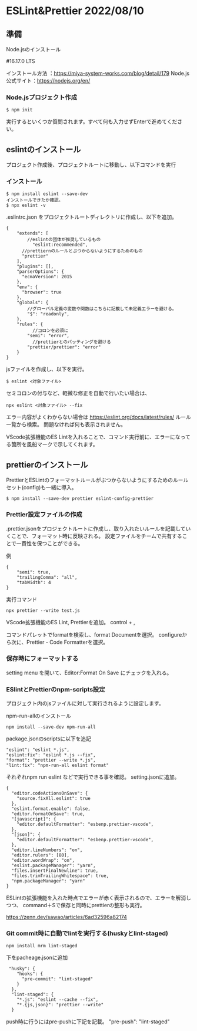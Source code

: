 ESLint&Prettier 2022/08/10
=====================


準備
----------------------------------------
Node.jsのインストール

#16.17.0 LTS

インストール方法 ：https://miya-system-works.com/blog/detail/179
Node.js公式サイト：https://nodejs.org/en/

### Node.jsプロジェクト作成
```
$ npm init
```
実行するといくつか質問されます。すべて何も入力せずEnterで進めてください。


eslintのインストール
----------------------------------------
プロジェクト作成後、プロジェクトルートに移動し、以下コマンドを実行

### インストール

```
$ npm install eslint --save-dev
インストールできたか確認。
$ npx eslint -v
```

.eslintrc.json をプロジェクトルートディレクトリに作成し、以下を追加。

```
{
    "extends": [
		//eslintの団体が推奨しているもの
		  "eslint:recommended",
      //prettiernのルールとぶつからないようにするためのもの
      "prettier"
	],
    "plugins": [],
    "parserOptions": {
      "ecmaVersion": 2015
    },
    "env": {
      "browser": true
    },
    "globals": {
	    //グローバル定義の変数や関数はこちらに記載して未定義エラーを避ける。
        "$": "readonly",
    },
    "rules": {
	      //コロンを必須に
        "semi": "error",
	      //prettierとのバッティングを避ける
        "prettier/prettier": "error"
    }
}
```

jsファイルを作成し、以下を実行。

```
$ eslint <対象ファイル>
```

セミコロンの付与など、軽微な修正を自動で行いたい場合は、
```
npx eslint <対象ファイル> --fix
```

エラー内容がよくわからない場合は https://eslint.org/docs/latest/rules/ ルール一覧から検索。
問題なければ何も表示されません。

VScode拡張機能のES Lintを入れることで、コマンド実行前に、エラーになってる箇所を風船マークで示してくれます。


prettierのインストール
----------------------------------------
PrettierとESLintのフォーマットルールがぶつからないようにするためのルールセット(config)も一緒に導入。
```
$ npm install --save-dev prettier eslint-config-prettier
```

### Prettier設定ファイルの作成

.prettier.jsonをプロジェクトルートに作成し、取り入れたいルールを記載していくことで、フォーマット時に反映される。 設定ファイルをチームで共有することで一貫性を保つことができる。

例
```
{
	"semi": true,
	"trailingComma": "all",
	"tabWidth": 4
}
```

実行コマンド
```
npx prettier --write test.js
```

VScode拡張機能のES Lint, Prettierを追加。
control + ,

コマンドパレットでformatを検索し、format Documentを選択。
configureから次に、Prettier - Code Formatterを選択。

### 保存時にフォーマットする

setting menu を開いて、Editor:Format On Save
にチェックを入れる。

### ESlintとPrettierのnpm-scripts設定

プロジェクト内のjsファイルに対して実行されるように設定します。

npm-run-allのインストール
```
npm install --save-dev npm-run-all
```
package.jsonのscriptsに以下を追記

```
"eslint": "eslint *.js",
"eslint:fix": "eslint *.js --fix",
"format": "prettier --write *.js",
"lint:fix": "npm-run-all eslint format"
```

それぞれnpm run eslint などで実行できる事を確認。
setting.jsonに追加。
```
{
  "editor.codeActionsOnSave": {
    "source.fixAll.eslint": true
  },
  "eslint.format.enable": false,
  "editor.formatOnSave": true,
  "[javascript]": {
    "editor.defaultFormatter": "esbenp.prettier-vscode",
  },
  "[json]": {
    "editor.defaultFormatter": "esbenp.prettier-vscode",
  },
  "editor.lineNumbers": "on",
  "editor.rulers": [80],
  "editor.wordWrap": "on",
  "eslint.packageManager": "yarn",
  "files.insertFinalNewline": true,
  "files.trimTrailingWhitespace": true,
  "npm.packageManager": "yarn"
}
```

ESLintの拡張機能を入れた時点でエラーが赤く表示されるので、エラーを解消しつつ、
command＋Sで保存と同時にprettierの整形も実行。

https://zenn.dev/sawao/articles/6ad32596a82174

### Git commit時に自動でlintを実行する(huskyとlint-staged)

```
npm install mrm lint-staged
```

下をpacheage.jsonに追加

```
 "husky": {
    "hooks": {
      "pre-commit": "lint-staged"
    }
  },
  "lint-staged": {
    "*.js": "eslint --cache --fix",
    "*.{js,json}": "prettier --write"
  }
```

push時に行うにはpre-pushに下記を記載。
"pre-push": "lint-staged"

